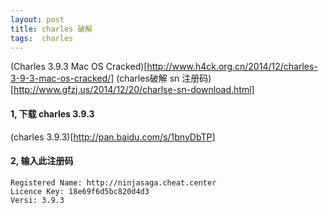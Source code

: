 ```yaml
---
layout: post
title: charles 破解
tags:  charles
---
```



(Charles 3.9.3 Mac OS Cracked)[http://www.h4ck.org.cn/2014/12/charles-3-9-3-mac-os-cracked/]
(charles破解 sn 注册码)[http://www.gfzj.us/2014/12/20/charlse-sn-download.html]


#### 1, 下载 charles 3.9.3
(charles 3.9.3)[http://pan.baidu.com/s/1bnyDbTP]


#### 2, 输入此注册码
```
Registered Name: http://ninjasaga.cheat.center
Licence Key: 18e69f6d5bc820d4d3
Versi: 3.9.3
```
